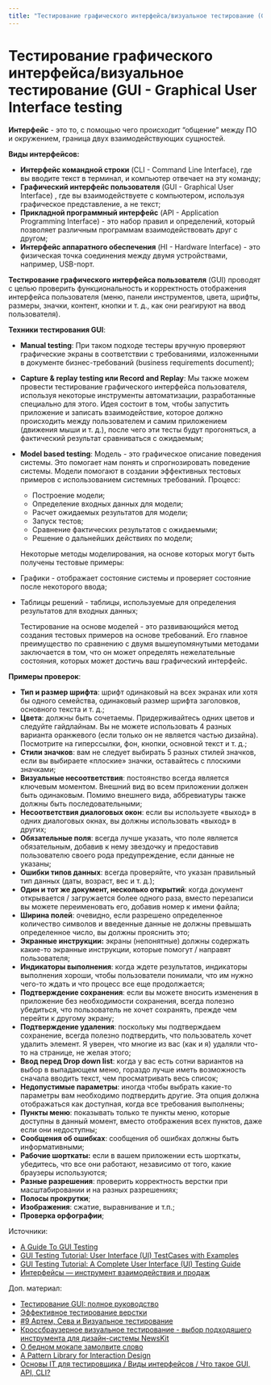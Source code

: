 ```yaml
---
title: "Тестирование графического интерфейса/визуальное тестирование (GUI - Graphical User Interface testing"
---
```


# Тестирование графического интерфейса/визуальное тестирование (GUI - Graphical User Interface testing

**Интерфейс** - это то, с помощью чего происходит “общение” между ПО и окружением, граница двух взаимодействующих сущностей.

**Виды интерфейсов:**

* **Интерфейс командной строки** (CLI - Command Line Interface), где вы вводите текст в терминал, и компьютер отвечает на эту команду;
* **Графический интерфейс пользователя** (GUI - Graphical User Interface) , где вы взаимодействуете с компьютером, используя графическое представление, а не текст;
* **Прикладной программный интерфейс** (API - Application Programming Interface) - это набор правил и определений, который позволяет различным программам взаимодействовать друг с другом;
* **Интерфейс аппаратного обеспечения** (HI - Hardware Interface) - это физическая точка соединения между двумя устройствами, например, USB-порт.


**Тестирование графического интерфейса пользователя** (GUI) проводят с целью проверить функциональность и корректность отображения интерфейса пользователя (меню, панели инструментов, цвета, шрифты, размеры, значки, контент, кнопки и т. д., как они реагируют на ввод пользователя).

**Техники тестирования GUI**:

* **Manual testing**: При таком подходе тестеры вручную проверяют графические экраны в соответствии с требованиями, изложенными в документе бизнес-требований (business requirements document);
* **Capture & replay testing или Record and Replay**: Мы также можем провести тестирование графического интерфейса пользователя, используя некоторые инструменты автоматизации, разработанные специально для этого. Идея состоит в том, чтобы запустить приложение и записать взаимодействие, которое должно происходить между пользователем и самим приложением (движения мыши и т. д.), после чего эти тесты будут прогоняться, а фактический результат сравниваться с ожидаемым;
*   **Model based testing**: Модель - это графическое описание поведения системы. Это помогает нам понять и спрогнозировать поведение системы. Модели помогают в создании эффективных тестовых примеров с использованием системных требований. Процесс:

    * Построение модели;
    * Определение входных данных для модели;
    * Расчет ожидаемых результатов для модели;
    * Запуск тестов;
    * Сравнение фактических результатов с ожидаемыми;
    * Решение о дальнейших действиях по модели;

    Некоторые методы моделирования, на основе которых могут быть получены тестовые примеры:
* Графики - отображает состояние системы и проверяет состояние после некоторого ввода;
*   Таблицы решений - таблицы, используемые для определения результатов для входных данных;

    Тестирование на основе моделей - это развивающийся метод создания тестовых примеров на основе требований. Его главное преимущество по сравнению с двумя вышеупомянутыми методами заключается в том, что он может определять нежелательные состояния, которых может достичь ваш графический интерфейс.

**Примеры проверок**:

* **Тип и размер шрифта**: шрифт одинаковый на всех экранах или хотя бы одного семейства, одинаковый размер шрифта заголовков, основного текста и т. д.;
* **Цвета**: должны быть сочетаемы. Придерживайтесь одних цветов и следуйте гайдлайнам. Вы не можете использовать 4 разных варианта оранжевого (если только он не является частью дизайна). Посмотрите на гиперссылки, фон, кнопки, основной текст и т. д.;
* **Стили значков**: вам не следует выбирать 5 разных стилей значков, если вы выбираете «плоские» значки, оставайтесь с плоскими значками;
* **Визуальные несоответствия**: постоянство всегда является ключевым моментом. Внешний вид во всем приложении должен быть одинаковым. Помимо внешнего вида, аббревиатуры также должны быть последовательными;
* **Несоответствия диалоговых окон**: если вы используете «выход» в одних диалоговых окнах, вы должны использовать «выход» в других;
* **Обязательные поля**: всегда лучше указать, что поле является обязательным, добавив к нему звездочку и предоставив пользователю своего рода предупреждение, если данные не указаны;
* **Ошибки типов данных**: всегда проверяйте, что указан правильный тип данных (даты, возраст, вес и т. д.);
* **Один и тот же документ, несколько открытий**: когда документ открывается / загружается более одного раза, вместо перезаписи вы можете переименовать его, добавив номер к имени файла;
* **Ширина полей**: очевидно, если разрешено определенное количество символов и введенные данные не должны превышать определенное число, вы должны прояснить это;
* **Экранные инструкции:** экраны (непонятные) должны содержать какие-то экранные инструкции, которые помогут / направят пользователя;
* **Индикаторы выполнения**: когда ждете результатов, индикаторы выполнения хороши, чтобы пользователи понимали, что им нужно чего-то ждать и что процесс все еще продолжается;
* **Подтверждение сохранения**: если вы можете вносить изменения в приложение без необходимости сохранения, всегда полезно убедиться, что пользователь не хочет сохранять, прежде чем перейти к другому экрану;
* **Подтверждение удаления**: поскольку мы подтверждаем сохранение, всегда полезно подтвердить, что пользователь хочет удалить элемент. Я уверен, что многие из вас (как и я) удаляли что-то на странице, не желая этого;
* **Ввод перед Drop down list**: когда у вас есть сотни вариантов на выбор в выпадающем меню, гораздо лучше иметь возможность сначала вводить текст, чем просматривать весь список;
* **Недопустимые параметры**: иногда чтобы выбрать какие-то параметры вам необходимо подтвердить другие. Эта опция должна отображаться как доступная, когда все требования выполнены;
* **Пункты меню**: показывать только те пункты меню, которые доступны в данный момент, вместо отображения всех пунктов, даже если они недоступны;
* **Сообщения об ошибках**: сообщения об ошибках должны быть информативными;
* **Рабочие шорткаты:** если в вашем приложении есть шорткаты, убедитесь, что все они работают, независимо от того, какие браузеры используются;
* **Разные разрешения**: проверить корректность верстки при масштабировании и на разных разрешениях;
* **Полосы прокрутки**;
* **Изображения**: сжатие, выравнивание и т.п.;
* **Проверка орфографии**;

Источники:

* [A Guide To GUI Testing](https://apiumhub.com/tech-blog-barcelona/ui-testing/)
* [GUI Testing Tutorial: User Interface (UI) TestCases with Examples](https://www.guru99.com/gui-testing.html)
* [GUI Testing Tutorial: A Complete User Interface (UI) Testing Guide](https://www.softwaretestinghelp.com/gui-testing/)
* [Интерфейсы — инструмент взаимодействия и продаж](https://beseller.by/blog/interface/)

Доп. материал:

* [Тестирование GUI: полное руководство](https://testengineer.ru/testirovanie-gui-polnoe-rukovodstvo/)
* [Эффективное тестирование верстки](https://habr.com/ru/company/oleg-bunin/blog/499638/)
* [#9 Артем, Сева и Визуальное тестирование](https://www.youtube.com/watch?v=d91Ca1Yz5q0\&ab\_channel=Heisenbug)
* [Кроссбраузерное визуальное тестирование - выбор подходящего инструмента для дизайн-системы NewsKit](https://telegra.ph/Krossbrauzernoe-vizualnoe-testirovanie---vybor-podhodyashchego-instrumenta-dlya-dizajn-sistemy-NewsKit-03-31)
* [О бедном мокапе замолвите слово](https://habr.com/ru/post/170549/)
* [A Pattern Library for Interaction Design](http://www.welie.com/patterns/index.php)
* [Основы IT для тестировщика / Виды интерфейсов / Что такое GUI, API, CLI?](https://www.youtube.com/watch?v=zs13PZhW9lM)
